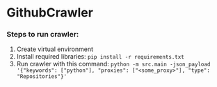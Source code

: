 # GithubCrawler

### Steps to run  crawler:
1) Create virtual environment
2) Install required libraries: ```pip install -r requirements.txt```
3) Run crawler with this command: ```python -m src.main -json_payload '{"keywords": ["python"], "proxies": ["<some_proxy>"], "type": "Repositories"}'```